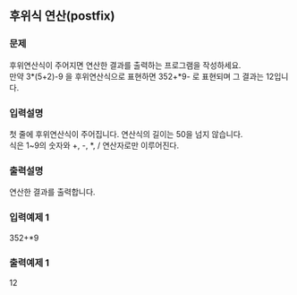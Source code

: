## 후위식 연산(postfix)
### 문제
후위연산식이 주어지면 연산한 결과를 출력하는 프로그램을 작성하세요.<br>
만약 3*(5+2)-9 을 후위연산식으로 표현하면 352+*9- 로 표현되며 그 결과는 12입니다.
### 입력설명
첫 줄에 후위연산식이 주어집니다. 연산식의 길이는 50을 넘지 않습니다.<br>
식은 1~9의 숫자와 +, -, *, / 연산자로만 이루어진다.
### 출력설명
연산한 결과를 출력합니다.
### 입력예제 1                                   
352+*9
### 출력예제 1
 12